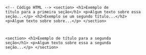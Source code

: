 <Code language='html'>

&lt;!-- Código HTML --&gt;
&lt;section&gt;
    &lt;h1&gt;Exemplo de título para a primeira seção&lt;/h1&gt;
    &lt;p&gt;Algum texto sobre essa seção...&lt;/p&gt;
    &lt;h2&gt;Exemplo se um segundo título...&lt;/h2&gt;
    &lt;p&gt;Algum texto sobre sobre...&lt;/p&gt;
&lt;/section&gt;

&lt;section&gt;
    &lt;h1&gt;Exemplo de título para a segunda seção&lt;/h1&gt;
    &lt;p&gt;Algum texto sobre essa a segunda seção...&lt;/p&gt;
&lt;/section&gt;
</Code>
